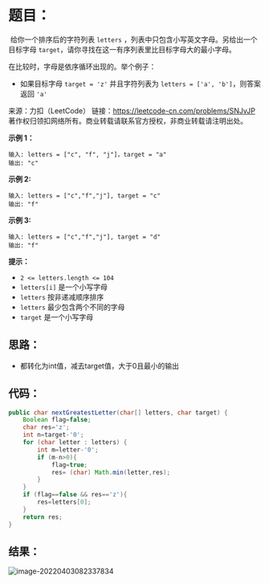 # 题目：

​	给你一个排序后的字符列表 `letters` ，列表中只包含小写英文字母。另给出一个目标字母 `target`，请你寻找在这一有序列表里比目标字母大的最小字母。

在比较时，字母是依序循环出现的。举个例子：

- 如果目标字母 `target = 'z'` 并且字符列表为 `letters = ['a', 'b']`，则答案返回 `'a'`



来源：力扣（LeetCode） 链接：https://leetcode-cn.com/problems/SNJvJP 著作权归领扣网络所有。商业转载请联系官方授权，非商业转载请注明出处。

<!--more-->

**示例 1：**

```
输入: letters = ["c", "f", "j"]，target = "a"
输出: "c"
```

**示例 2:**

```
输入: letters = ["c","f","j"], target = "c"
输出: "f"
```

**示例 3:**

```
输入: letters = ["c","f","j"], target = "d"
输出: "f"
```

**提示：**

- `2 <= letters.length <= 104`
- `letters[i]` 是一个小写字母
- `letters` 按非递减顺序排序
- `letters` 最少包含两个不同的字母
- `target` 是一个小写字母

## 思路：

- 都转化为int值，减去target值，大于0且最小的输出

## 代码：

```java
public char nextGreatestLetter(char[] letters, char target) {
    Boolean flag=false;
    char res='z';
    int n=target-'0';
    for (char letter : letters) {
        int m=letter-'0';
        if (m-n>0){
            flag=true;
            res= (char) Math.min(letter,res);
        }
    }
    if (flag==false && res=='z'){
        res=letters[0];
    }
    return res;
}
```

## 结果：

![image-20220403082337834](https://misteryliu.oss-cn-beijing.aliyuncs.com/image/image-20220403082337834.png)